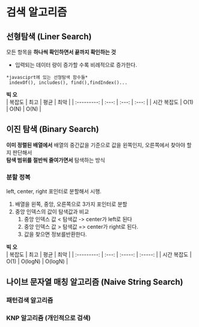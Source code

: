 # 검색 알고리즘

## 선형탐색 (Liner Search)   
모든 항목을 **하나씩 확인하면서 끝까지 확인하는 것**    
- 입력되는 데이터 량이 증가할 수록 비례적으로 증가한다.
```
*javasciprt에 있는 선형탐색 함수들*     
 indexOf(), includes(), find(),findIndex()...
```  

**빅 오**   
|   복잡도    | 최고  | 평균  | 최악  |
| :---------: | :---: | :---: | :---: |
| 시간 복잡도 | O(1)  | O(N)  | O(N)  |

## 이진 탐색 (Binary Search)

**이미 정렬된 배열에서** 배열의 중간값을 기준으로 값을 왼쪽인지, 오른쪽에서 찾아야 할지 판단해서    
**탐색 범위를 절반씩 줄여가면서** 탐색하는 방식

### 분할 정복
left, center, right 포인터로 분할해서 시행.

1. 배열을 왼쪽, 중앙, 오른쪽으로 3가지 포인터로 분할
2. 중앙 인덱스의 값이 탐색값과 비교
   1. 중앙 인덱스 값 < 탐색값 -> center가 left로 된다
   2. 중앙 인덱스 값 > 탐색값 => center가 right로 된다.
   3. 값을 찾으면 정보를반환한다. 


**빅 오**   
|   복잡도    | 최고  |  평균   |  최악   |
| :---------: | :---: | :-----: | :-----: |
| 시간 복잡도 | O(1)  | O(logN) | O(logN) |


## 나이브 문자열 매칭 알고리즘 (Naive String Search)

### 패턴검색 알고리즘

### KNP 알고리즘 (개인적으로 검색)